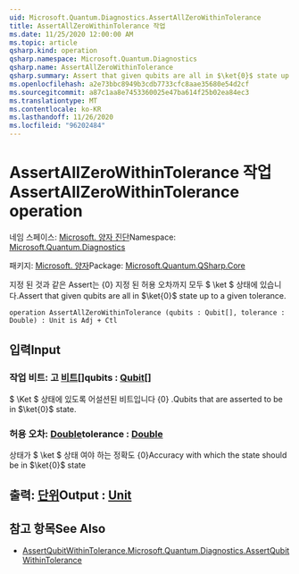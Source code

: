 ```yaml
---
uid: Microsoft.Quantum.Diagnostics.AssertAllZeroWithinTolerance
title: AssertAllZeroWithinTolerance 작업
ms.date: 11/25/2020 12:00:00 AM
ms.topic: article
qsharp.kind: operation
qsharp.namespace: Microsoft.Quantum.Diagnostics
qsharp.name: AssertAllZeroWithinTolerance
qsharp.summary: Assert that given qubits are all in $\ket{0}$ state up to a given tolerance.
ms.openlocfilehash: a2e73bbc8949b3cdb7733cfc8aae35680e54d2cf
ms.sourcegitcommit: a87c1aa8e7453360025e47ba614f25b02ea84ec3
ms.translationtype: MT
ms.contentlocale: ko-KR
ms.lasthandoff: 11/26/2020
ms.locfileid: "96202484"
---
```

# <a name="assertallzerowithintolerance-operation"></a><span data-ttu-id="edf32-102">AssertAllZeroWithinTolerance 작업</span><span class="sxs-lookup"><span data-stu-id="edf32-102">AssertAllZeroWithinTolerance operation</span></span>

<span data-ttu-id="edf32-103">네임 스페이스: [Microsoft. 양자 진단](xref:Microsoft.Quantum.Diagnostics)</span><span class="sxs-lookup"><span data-stu-id="edf32-103">Namespace: [Microsoft.Quantum.Diagnostics](xref:Microsoft.Quantum.Diagnostics)</span></span>

<span data-ttu-id="edf32-104">패키지: [Microsoft. 양자](https://nuget.org/packages/Microsoft.Quantum.QSharp.Core)</span><span class="sxs-lookup"><span data-stu-id="edf32-104">Package: [Microsoft.Quantum.QSharp.Core](https://nuget.org/packages/Microsoft.Quantum.QSharp.Core)</span></span>


<span data-ttu-id="edf32-105">지정 된 것과 같은 Assert는 {0} 지정 된 허용 오차까지 모두 $ \ket $ 상태에 있습니다.</span><span class="sxs-lookup"><span data-stu-id="edf32-105">Assert that given qubits are all in $\ket{0}$ state up to a given tolerance.</span></span>

```qsharp
operation AssertAllZeroWithinTolerance (qubits : Qubit[], tolerance : Double) : Unit is Adj + Ctl
```


## <a name="input"></a><span data-ttu-id="edf32-106">입력</span><span class="sxs-lookup"><span data-stu-id="edf32-106">Input</span></span>

### <a name="qubits--qubit"></a><span data-ttu-id="edf32-107">작업 비트: 고 [비트](xref:microsoft.quantum.lang-ref.qubit)[]</span><span class="sxs-lookup"><span data-stu-id="edf32-107">qubits : [Qubit](xref:microsoft.quantum.lang-ref.qubit)[]</span></span>

<span data-ttu-id="edf32-108">$ \Ket $ 상태에 있도록 어설션된 비트입니다 {0} .</span><span class="sxs-lookup"><span data-stu-id="edf32-108">Qubits that are asserted to be in $\ket{0}$ state.</span></span>


### <a name="tolerance--double"></a><span data-ttu-id="edf32-109">허용 오차: [Double](xref:microsoft.quantum.lang-ref.double)</span><span class="sxs-lookup"><span data-stu-id="edf32-109">tolerance : [Double](xref:microsoft.quantum.lang-ref.double)</span></span>

<span data-ttu-id="edf32-110">상태가 $ \ket $ 상태 여야 하는 정확도 {0}</span><span class="sxs-lookup"><span data-stu-id="edf32-110">Accuracy with which the state should be in $\ket{0}$ state</span></span>



## <a name="output--unit"></a><span data-ttu-id="edf32-111">출력: [단위](xref:microsoft.quantum.lang-ref.unit)</span><span class="sxs-lookup"><span data-stu-id="edf32-111">Output : [Unit](xref:microsoft.quantum.lang-ref.unit)</span></span>



## <a name="see-also"></a><span data-ttu-id="edf32-112">참고 항목</span><span class="sxs-lookup"><span data-stu-id="edf32-112">See Also</span></span>

- [<span data-ttu-id="edf32-113">AssertQubitWithinTolerance.</span><span class="sxs-lookup"><span data-stu-id="edf32-113">Microsoft.Quantum.Diagnostics.AssertQubitWithinTolerance</span></span>](xref:Microsoft.Quantum.Diagnostics.AssertQubitWithinTolerance)